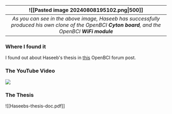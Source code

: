 
| <center>![[Pasted image 20240808195102.png\|500]]</center>                                                                                                            |
| --------------------------------------------------------------------------------------------------------------------------------------------------------------------- |
| <center>*As you can see in the above image, Haseeb has successfully produced his own clone of the OpenBCI **Cyton board**, and the OpenBCI **WiFi module*** </center> |
### Where I found it

I found out about Haseeb's thesis in [this](https://openbci.com/forum/index.php?p=/discussion/1773/is-cyton-programming-possible-without-using-bluetooth-dongle) OpenBCI forum post.

### The YouTube Video

![](https://www.youtube.com/watch?v=NXZVb7ENISs)

### The Thesis

![[Haseebs-thesis-doc.pdf]]